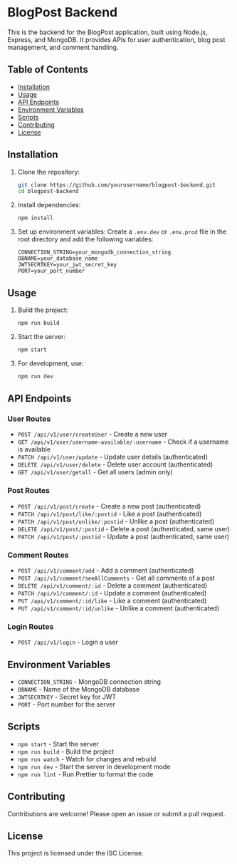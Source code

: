 # BlogPost Backend

This is the backend for the BlogPost application, built using Node.js, Express, and MongoDB. It provides APIs for user authentication, blog post management, and comment handling.

## Table of Contents

- [Installation](#installation)
- [Usage](#usage)
- [API Endpoints](#api-endpoints)
- [Environment Variables](#environment-variables)
- [Scripts](#scripts)
- [Contributing](#contributing)
- [License](#license)

## Installation

1. Clone the repository:

   ```sh
   git clone https://github.com/yourusername/blogpost-backend.git
   cd blogpost-backend
   ```

2. Install dependencies:

   ```sh
   npm install
   ```

3. Set up environment variables:
   Create a `.env.dev` or `.env.prod` file in the root directory and add the following variables:
   ```env
   CONNECTION_STRING=your_mongodb_connection_string
   DBNAME=your_database_name
   JWTSECRTKEY=your_jwt_secret_key
   PORT=your_port_number
   ```

## Usage

1. Build the project:

   ```sh
   npm run build
   ```

2. Start the server:

   ```sh
   npm start
   ```

3. For development, use:
   ```sh
   npm run dev
   ```

## API Endpoints

### User Routes

- `POST /api/v1/user/createUser` - Create a new user
- `GET /api/v1/user/username-available/:username` - Check if a username is available
- `PATCH /api/v1/user/update` - Update user details (authenticated)
- `DELETE /api/v1/user/delete` - Delete user account (authenticated)
- `GET /api/v1/user/getall` - Get all users (admin only)

### Post Routes

- `POST /api/v1/post/create` - Create a new post (authenticated)
- `PATCH /api/v1/post/like/:postid` - Like a post (authenticated)
- `PATCH /api/v1/post/unlike/:postid` - Unlike a post (authenticated)
- `DELETE /api/v1/post/:postid` - Delete a post (authenticated, same user)
- `PATCH /api/v1/post/:postid` - Update a post (authenticated, same user)

### Comment Routes

- `POST /api/v1/comment/add` - Add a comment (authenticated)
- `POST /api/v1/comment/seeAllComments` - Get all comments of a post
- `DELETE /api/v1/comment/:id` - Delete a comment (authenticated)
- `PATCH /api/v1/comment/:id` - Update a comment (authenticated)
- `PUT /api/v1/comment/:id/like` - Like a comment (authenticated)
- `PUT /api/v1/comment/:id/unlike` - Unlike a comment (authenticated)

### Login Routes

- `POST /api/v1/login` - Login a user

## Environment Variables

- `CONNECTION_STRING` - MongoDB connection string
- `DBNAME` - Name of the MongoDB database
- `JWTSECRTKEY` - Secret key for JWT
- `PORT` - Port number for the server

## Scripts

- `npm start` - Start the server
- `npm run build` - Build the project
- `npm run watch` - Watch for changes and rebuild
- `npm run dev` - Start the server in development mode
- `npm run lint` - Run Prettier to format the code

## Contributing

Contributions are welcome! Please open an issue or submit a pull request.

## License

This project is licensed under the ISC License.
